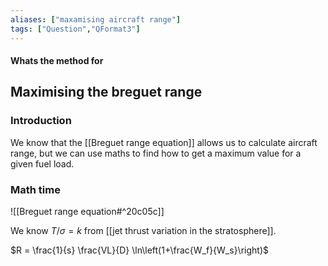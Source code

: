 ```yaml
---
aliases: ["maxamising aircraft range"]
tags: ["Question","QFormat3"]
---
```


#### Whats the method for
## Maximising the breguet range
### Introduction
We know that the [[Breguet range equation]] allows us to calculate aircraft range, but we can use maths to find how to get a maximum value for a given fuel load.

### Math time
![[Breguet range equation#^20c05c]]

We know $T/\sigma=k$ from [[jet thrust variation in the stratosphere]].

$R = \frac{1}{s} \frac{VL}{D} \ln\left(1+\frac{W_f}{W_s}\right)$

